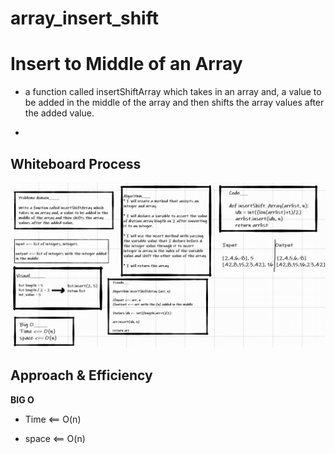# array_insert_shift

# Insert to Middle of an Array
<!-- Description of the challenge -->

- a function called insertShiftArray which takes in an array and, a value to be added in the middle of the array and then shifts the array values after the added value.

-

## Whiteboard Process
<!-- Embedded whiteboard image -->

![array_insert_shift](insertShift_Array.png)

## Approach & Efficiency
<!-- What approach did you take? Discuss Why. What is the Big O space/time for this approach? -->

**BIG O**

- Time <== O(n)

- space <== O(n)
